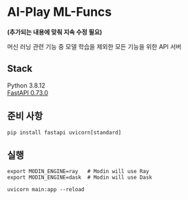 # AI-Play ML-Funcs
**(추가되는 내용에 맞춰 지속 수정 필요)**

머신 러닝 관련 기능 중 모델 학습을 제외한 모든 기능을 위한 API 서버

## Stack

Python 3.8.12  
[FastAPI 0.73.0](fastapi.tiangolo.com)

## 준비 사항

```
pip install fastapi uvicorn[standard]
```

## 실행

```
export MODIN_ENGINE=ray   # Modin will use Ray
export MODIN_ENGINE=dask  # Modin will use Dask

uvicorn main:app --reload
```
